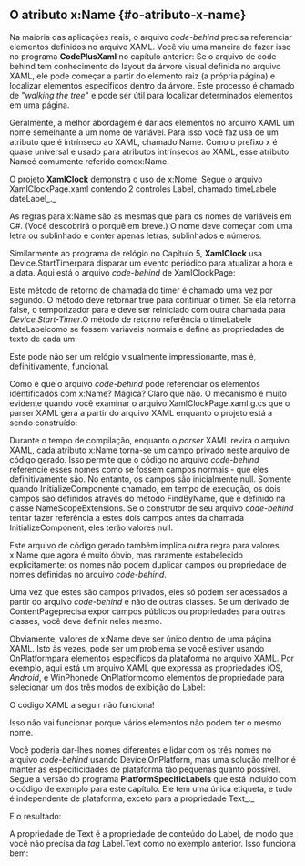 ## O atributo x:Name {#o-atributo-x-name}

Na maioria das aplicações reais, o arquivo _code-behind_ precisa referenciar elementos definidos no arquivo XAML. Você viu uma maneira de fazer isso no programa **CodePlusXaml** no capítulo anterior: Se o arquivo de code-behind tem conhecimento do layout da árvore visual definida no arquivo XAML, ele pode começar a partir do elemento raiz (a própria página) e localizar elementos específicos dentro da árvore. Este processo é chamado de &quot;_walking the tree_&quot; e pode ser útil para localizar determinados elementos em uma página.

Geralmente, a melhor abordagem é dar aos elementos no arquivo XAML um nome semelhante a um nome de variável. Para isso você faz usa de um atributo que é intrínseco ao XAML, chamado Name. Como o prefixo x é quase universal e usado para atributos intrínsecos ao XAML, esse atributo Nameé comumente referido comox:Name.

O projeto **XamlClock** demonstra o uso de x:Nome. Segue o arquivo XamlClockPage.xaml contendo 2 controles Label, chamado timeLabele dateLabel_._

As regras para x:Name são as mesmas que para os nomes de variáveis em C#. (Você descobrirá o porquê em breve.) O nome deve começar com uma letra ou sublinhado e conter apenas letras, sublinhados e números.

Similarmente ao programa de relógio no Capítulo 5, **XamlClock** usa Device.StartTimerpara disparar um evento periódico para atualizar a hora e a data. Aqui está o arquivo _code-behind_ de XamlClockPage:

Este método de retorno de chamada do timer é chamado uma vez por segundo. O método deve retornar true para continuar o timer. Se ela retorna false, o temporizador para e deve ser reiniciado com outra chamada para _Device.Start-Timer_.O método de retorno referência o timeLabele dateLabelcomo se fossem variáveis ​​normais e define as propriedades de texto de cada um:

Este pode não ser um relógio visualmente impressionante, mas é, definitivamente, funcional.

Como é que o arquivo _code-behind_ pode referenciar os elementos identificados com x:Name? Mágica? Claro que não. O mecanismo é muito evidente quando você examinar o arquivo XamlClockPage.xaml.g.cs que o parser XAML gera a partir do arquivo XAML enquanto o projeto está a sendo construído:

Durante o tempo de compilação, enquanto o _parser_ XAML revira o arquivo XAML, cada atributo x:Name torna-se um campo privado neste arquivo de código gerado. Isso permite que o código no arquivo _code-behind_ referencie esses nomes como se fossem campos normais - que eles definitivamente são. No entanto, os campos são inicialmente null. Somente quando InitializeComponenté chamado, em tempo de execução, os dois campos são definidos através do método FindByName, que é definido na classe NameScopeExtensions. Se o construtor de seu arquivo _code-behind_ tentar fazer referência a estes dois campos antes da chamada InitializeComponent, eles terão valores null.

Este arquivo de código gerado também implica outra regra para valores x:Name que agora é muito óbvio, mas raramente estabelecido explicitamente: os nomes não podem duplicar campos ou propriedade de nomes definidas no arquivo _code-behind_.

Uma vez que estes são campos privados, eles só podem ser acessados ​​a partir do arquivo _code-behind_ e não de outras classes. Se um derivado de ContentPageprecisa expor campos públicos ou propriedades para outras classes, você deve definir neles mesmo.

Obviamente, valores de x:Name deve ser único dentro de uma página XAML. Isto às vezes, pode ser um problema se você estiver usando OnPlatformpara elementos específicos da plataforma no arquivo XAML. Por exemplo, aqui está um arquivo XAML que expressa as propriedades iOS, _Android_, e WinPhonede OnPlatformcomo elementos de propriedade para selecionar um dos três modos de exibição do Label:

O código XAML a seguir não funciona!

Isso não vai funcionar porque vários elementos não podem ter o mesmo nome.

Você poderia dar-lhes nomes diferentes e lidar com os três nomes no arquivo _code-behind_ usando Device.OnPlatform, mas uma solução melhor é manter as especificidades de plataforma tão pequenas quanto possível. Segue a versão do programa **PlatformSpecificLabels** que está incluído com o código de exemplo para este capítulo. Ele tem uma única etiqueta, e tudo é independente de plataforma, exceto para a propriedade Text_:_

E o resultado:

A propriedade de Text é a propriedade de conteúdo do Label, de modo que você não precisa da _tag_ Label.Text como no exemplo anterior. Isso funciona bem: